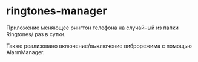 # ringtones-manager

Приложение меняющее рингтон телефона на случайный из папки Ringtones/ раз в сутки.

Также реализовано включение/выключение виброрежима c помощью AlarmManager. 
